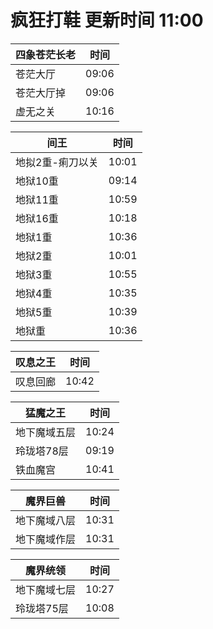 # 疯狂打鞋 更新时间 11:00

| 四象苍茫长老   | 时间    |
|--------|-------|
| 苍茫大厅 | 09:06 |
| 苍茫大厅掉 | 09:06 |
| 虚无之关 | 10:16 |

| 间王   | 时间    |
|--------|-------|
| 地拟2重-痢刀以关 | 10:01 |
| 地狱10重 | 09:14 |
| 地狱11重 | 10:59 |
| 地狱16重 | 10:18 |
| 地狱1重 | 10:36 |
| 地狱2重 | 10:01 |
| 地狱3重 | 10:55 |
| 地狱4重 | 10:35 |
| 地狱5重 | 10:39 |
| 地狱重 | 10:36 |

| 叹息之王   | 时间    |
|--------|-------|
| 叹息回廊 | 10:42 |

| 猛魔之王   | 时间    |
|--------|-------|
| 地下魔域五层 | 10:24 |
| 玲珑塔78层 | 09:19 |
| 铁血魔宫 | 10:41 |

| 魔界巨兽   | 时间    |
|--------|-------|
| 地下魔域八层 | 10:31 |
| 地下魔域作层 | 10:31 |

| 魔界统领   | 时间    |
|--------|-------|
| 地下魔域七层 | 10:27 |
| 玲珑塔75层 | 10:08 |